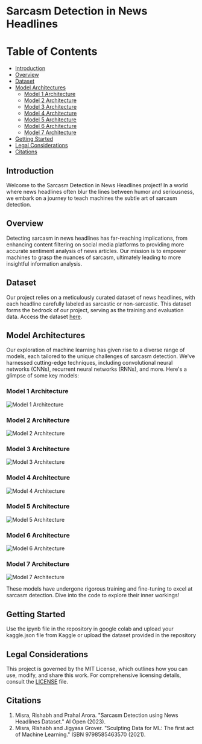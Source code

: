 # Sarcasm Detection in News Headlines

# Table of Contents

- [Introduction](#introduction)
- [Overview](#overview)
- [Dataset](#dataset)
- [Model Architectures](#model-architectures)
  - [Model 1 Architecture](#model-1-architecture)
  - [Model 2 Architecture](#model-2-architecture)
  - [Model 3 Architecture](#model-3-architecture)
  - [Model 4 Architecture](#model-4-architecture)
  - [Model 5 Architecture](#model-5-architecture)
  - [Model 6 Architecture](#model-6-architecture)
  - [Model 7 Architecture](#model-7-architecture)
- [Getting Started](#getting-started)
- [Legal Considerations](#legal-considerations)
- [Citations](#citations)


## Introduction

Welcome to the Sarcasm Detection in News Headlines project! In a world where news headlines often blur the lines between humor and seriousness, we embark on a journey to teach machines the subtle art of sarcasm detection.

## Overview

Detecting sarcasm in news headlines has far-reaching implications, from enhancing content filtering on social media platforms to providing more accurate sentiment analysis of news articles. Our mission is to empower machines to grasp the nuances of sarcasm, ultimately leading to more insightful information analysis.

## Dataset

Our project relies on a meticulously curated dataset of news headlines, with each headline carefully labeled as sarcastic or non-sarcastic. This dataset forms the bedrock of our project, serving as the training and evaluation data. Access the dataset [here](link-to-dataset).

## Model Architectures

Our exploration of machine learning has given rise to a diverse range of models, each tailored to the unique challenges of sarcasm detection. We've harnessed cutting-edge techniques, including convolutional neural networks (CNNs), recurrent neural networks (RNNs), and more. Here's a glimpse of some key models:

### Model 1 Architecture 
![Model 1 Architecture](assets/model_plot.png)

### Model 2 Architecture
![Model 2 Architecture](assets/model_conv_plot.png)

### Model 3 Architecture
![Model 3 Architecture](assets/model_lstm_plot.png)

### Model 4 Architecture
![Model 4 Architecture](assets/model_lstm2_plot.png)

### Model 5 Architecture
![Model 5 Architecture](assets/model_lstm3_plot.png)

### Model 6 Architecture
![Model 6 Architecture](assets/model_lstm4_plot.png)

### Model 7 Architecture
![Model 7 Architecture](assets/model_lstm5_plot.png)

These models have undergone rigorous training and fine-tuning to excel at sarcasm detection. Dive into the code to explore their inner workings!

## Getting Started

Use the ipynb file in the repository in google colab and upload your kaggle.json file from Kaggle or upload the dataset provided in the repository

## Legal Considerations

This project is governed by the MIT License, which outlines how you can use, modify, and share this work. For comprehensive licensing details, consult the [LICENSE](LICENSE) file.  

## Citations

1. Misra, Rishabh and Prahal Arora. "Sarcasm Detection using News Headlines Dataset." AI Open (2023).
2. Misra, Rishabh and Jigyasa Grover. "Sculpting Data for ML: The first act of Machine Learning." ISBN 9798585463570 (2021).


